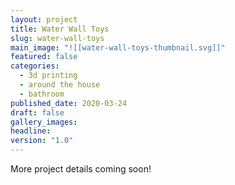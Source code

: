 ```yaml
---
layout: project
title: Water Wall Toys
slug: water-wall-toys
main_image: "![[water-wall-toys-thumbnail.svg]]"
featured: false
categories:
  - 3d printing
  - around the house
  - bathroom
published_date: 2020-03-24
draft: false
gallery_images: 
headline: 
version: "1.0"
---
```


More project details coming soon!